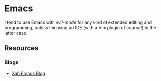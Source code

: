# Emacs

I tend to use Emacs with _evil-mode_ for any kind of extended editing and
programming, unless I'm using an IDE (with a Vim plugin of course!) in the
latter case.

## Resources

### Blogs

- [Xah Emacs Blog](http://ergoemacs.org/emacs/blog.html)


